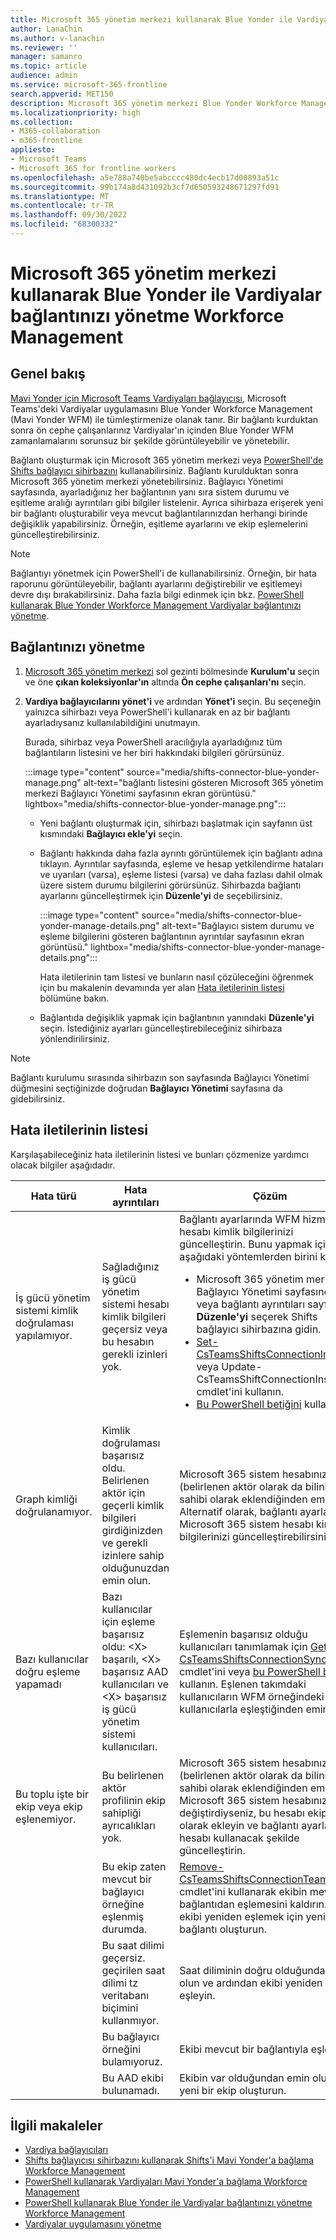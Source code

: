```yaml
---
title: Microsoft 365 yönetim merkezi kullanarak Blue Yonder ile Vardiyalar bağlantınızı yönetme Workforce Management
author: LanaChin
ms.author: v-lanachin
ms.reviewer: ''
manager: samanro
ms.topic: article
audience: admin
ms.service: microsoft-365-frontline
search.appverid: MET150
description: Microsoft 365 yönetim merkezi Blue Yonder Workforce Management vardiyalar bağlantınızı yönetmeyi öğrenin.
ms.localizationpriority: high
ms.collection:
- M365-collaboration
- m365-frontline
appliesto:
- Microsoft Teams
- Microsoft 365 for frontline workers
ms.openlocfilehash: a5e788a740be5abcccc480dc4ecb17d00893a51c
ms.sourcegitcommit: 99b174a8d431092b3cf7d650593248671297fd91
ms.translationtype: MT
ms.contentlocale: tr-TR
ms.lasthandoff: 09/30/2022
ms.locfileid: "68300332"
---
```

# <a name="use-the-microsoft-365-admin-center-to-manage-your-shifts-connection-to-blue-yonder-workforce-management"></a>Microsoft 365 yönetim merkezi kullanarak Blue Yonder ile Vardiyalar bağlantınızı yönetme Workforce Management

## <a name="overview"></a>Genel bakış

[Mavi Yonder için Microsoft Teams Vardiyaları bağlayıcısı](shifts-connectors.md#microsoft-teams-shifts-connector-for-blue-yonder), Microsoft Teams'deki Vardiyalar uygulamasını Blue Yonder Workforce Management (Mavi Yonder WFM) ile tümleştirmenize olanak tanır. Bir bağlantı kurduktan sonra ön cephe çalışanlarınız Vardiyalar'ın içinden Blue Yonder WFM zamanlamalarını sorunsuz bir şekilde görüntüleyebilir ve yönetebilir.

Bağlantı oluşturmak için Microsoft 365 yönetim merkezi veya [PowerShell'de](shifts-connector-blue-yonder-powershell-setup.md) [Shifts bağlayıcı sihirbazını](shifts-connector-wizard.md) kullanabilirsiniz. Bağlantı kurulduktan sonra Microsoft 365 yönetim merkezi yönetebilirsiniz. Bağlayıcı Yönetimi sayfasında, ayarladığınız her bağlantının yanı sıra sistem durumu ve eşitleme aralığı ayrıntıları gibi bilgiler listelenir. Ayrıca sihirbaza erişerek yeni bir bağlantı oluşturabilir veya mevcut bağlantılarınızdan herhangi birinde değişiklik yapabilirsiniz. Örneğin, eşitleme ayarlarını ve ekip eşlemelerini güncelleştirebilirsiniz.

> [!NOTE]
> Bağlantıyı yönetmek için PowerShell'i de kullanabilirsiniz. Örneğin, bir hata raporunu görüntüleyebilir, bağlantı ayarlarını değiştirebilir ve eşitlemeyi devre dışı bırakabilirsiniz. Daha fazla bilgi edinmek için bkz. [PowerShell kullanarak Blue Yonder Workforce Management Vardiyalar bağlantınızı yönetme](shifts-connector-powershell-manage.md).

## <a name="manage-your-connection"></a>Bağlantınızı yönetme

1. [Microsoft 365 yönetim merkezi](https://admin.microsoft.com/) sol gezinti bölmesinde **Kurulum'u** seçin ve öne **çıkan koleksiyonlar'ın** altında **Ön cephe çalışanları'nı** seçin.
2. **Vardiya bağlayıcılarını yönet'i** ve ardından **Yönet'i** seçin. Bu seçeneğin yalnızca sihirbazı veya PowerShell'i kullanarak en az bir bağlantı ayarladıysanız kullanılabildiğini unutmayın.

    Burada, sihirbaz veya PowerShell aracılığıyla ayarladığınız tüm bağlantıların listesini ve her biri hakkındaki bilgileri görürsünüz. 

    :::image type="content" source="media/shifts-connector-blue-yonder-manage.png" alt-text="bağlantı listesini gösteren Microsoft 365 yönetim merkezi Bağlayıcı Yönetimi sayfasının ekran görüntüsü." lightbox="media/shifts-connector-blue-yonder-manage.png":::

    - Yeni bağlantı oluşturmak için, sihirbazı başlatmak için sayfanın üst kısmındaki **Bağlayıcı ekle'yi** seçin.
    - Bağlantı hakkında daha fazla ayrıntı görüntülemek için bağlantı adına tıklayın. Ayrıntılar sayfasında, eşleme ve hesap yetkilendirme hataları ve uyarıları (varsa), eşleme listesi (varsa) ve daha fazlası dahil olmak üzere sistem durumu bilgilerini görürsünüz. Sihirbazda bağlantı ayarlarını güncelleştirmek için **Düzenle'yi** de seçebilirsiniz.

      :::image type="content" source="media/shifts-connector-blue-yonder-manage-details.png" alt-text="Bağlayıcı sistem durumu ve eşleme bilgilerini gösteren bağlantının ayrıntılar sayfasının ekran görüntüsü." lightbox="media/shifts-connector-blue-yonder-manage-details.png":::

        Hata iletilerinin tam listesi ve bunların nasıl çözüleceğini öğrenmek için bu makalenin devamında yer alan [Hata iletilerinin listesi](#list-of-error-messages) bölümüne bakın.

    - Bağlantıda değişiklik yapmak için bağlantının yanındaki **Düzenle'yi** seçin. İstediğiniz ayarları güncelleştirebileceğiniz sihirbaza yönlendirilirsiniz.
  
> [!NOTE]
> Bağlantı kurulumu sırasında sihirbazın son sayfasında Bağlayıcı Yönetimi düğmesini seçtiğinizde doğrudan **Bağlayıcı Yönetimi** sayfasına da gidebilirsiniz.

## <a name="list-of-error-messages"></a>Hata iletilerinin listesi

Karşılaşabileceğiniz hata iletilerinin listesi ve bunları çözmenize yardımcı olacak bilgiler aşağıdadır.

|Hata türü |Hata ayrıntıları |Çözüm |
|---------|---------|---------|
|İş gücü yönetim sistemi kimlik doğrulaması yapılamıyor.|Sağladığınız iş gücü yönetim sistemi hesabı kimlik bilgileri geçersiz veya bu hesabın gerekli izinleri yok.|Bağlantı ayarlarında WFM hizmet hesabı kimlik bilgilerinizi güncelleştirin. Bunu yapmak için aşağıdaki yöntemlerden birini kullanın.<ul><li>Microsoft 365 yönetim merkezi Bağlayıcı Yönetimi sayfasında veya bağlantı ayrıntıları sayfasında **Düzenle'yi** seçerek Shifts bağlayıcı sihirbazına gidin.</li><li>[Set-CsTeamsShiftsConnectionInstance](/powershell/module/teams/set-csteamsshiftsconnectioninstance) veya Update-CsTeamsShiftConnectionInstance cmdlet'ini kullanın.</li><li>[Bu PowerShell betiğini](shifts-connector-powershell-manage.md#change-connection-settings) kullanın.</li></ul>|
|Graph kimliği doğrulanamıyor. |Kimlik doğrulaması başarısız oldu. Belirlenen aktör için geçerli kimlik bilgileri girdiğinizden ve gerekli izinlere sahip olduğunuzdan emin olun.|Microsoft 365 sistem hesabınızın (belirlenen aktör olarak da bilinir) ekip sahibi olarak eklendiğinden emin olun.<br> Alternatif olarak, bağlantı ayarlarında Microsoft 365 sistem hesabı kimlik bilgilerinizi güncelleştirebilirsiniz.|
|Bazı kullanıcılar doğru eşleme yapamadı|Bazı kullanıcılar için eşleme başarısız oldu: \<X\> başarılı, \<X\> başarısız AAD kullanıcıları ve \<X\> başarısız iş gücü yönetim sistemi kullanıcıları.|Eşlemenin başarısız olduğu kullanıcıları tanımlamak için [Get-CsTeamsShiftsConnectionSyncResult](/powershell/module/teams/get-csteamsshiftsconnectionsyncresult) cmdlet'ini veya [bu PowerShell betiğini](shifts-connector-powershell-manage.md#user-mapping-errors) kullanın. Eşlenen takımdaki kullanıcıların WFM örneğindeki kullanıcılarla eşleştiğinden emin olun.|
|Bu toplu işte bir ekip veya ekip eşlenemiyor. |Bu belirlenen aktör profilinin ekip sahipliği ayrıcalıkları yok. |Microsoft 365 sistem hesabınızın (belirlenen aktör olarak da bilinir) ekip sahibi olarak eklendiğinden emin olun.<br>Microsoft 365 sistem hesabınızı değiştirdiyseniz, bu hesabı ekip sahibi olarak ekleyin ve bağlantı ayarlarını bu hesabı kullanacak şekilde güncelleştirin.|
|    |Bu ekip zaten mevcut bir bağlayıcı örneğine eşlenmiş durumda. |[Remove-CsTeamsShiftsConnectionTeamMap](/powershell/module/teams/remove-csteamsshiftsconnectionteammap) cmdlet'ini kullanarak ekibin mevcut bağlantıdan eşlemesini kaldırın. Ya da ekibi yeniden eşlemek için yeni bir bağlantı oluşturun.|
|    |Bu saat dilimi geçersiz. geçirilen saat dilimi tz veritabanı biçimini kullanmıyor.|Saat diliminin doğru olduğundan emin olun ve ardından ekibi yeniden eşleyin.|
|    |Bu bağlayıcı örneğini bulamıyoruz.|Ekibi mevcut bir bağlantıyla eşleyin.|
|    |Bu AAD ekibi bulunamadı.|Ekibin var olduğundan emin olun veya yeni bir ekip oluşturun.|

## <a name="related-articles"></a>İlgili makaleler

- [Vardiya bağlayıcıları](shifts-connectors.md)
- [Shifts bağlayıcısı sihirbazını kullanarak Shifts'i Mavi Yonder'a bağlama Workforce Management](shifts-connector-wizard.md)
- [PowerShell kullanarak Vardiyaları Mavi Yonder'a bağlama Workforce Management](shifts-connector-blue-yonder-powershell-setup.md)
- [PowerShell kullanarak Blue Yonder ile Vardiyalar bağlantınızı yönetme Workforce Management](shifts-connector-powershell-manage.md)
- [Vardiyalar uygulamasını yönetme](/microsoftteams/expand-teams-across-your-org/shifts/manage-the-shifts-app-for-your-organization-in-teams?bc=/microsoft-365/frontline/breadcrumb/toc.json&toc=/microsoft-365/frontline/toc.json)
